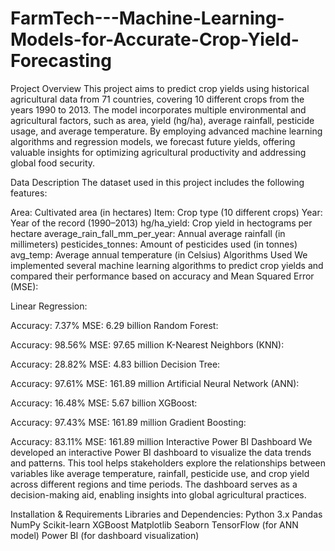 # FarmTech---Machine-Learning-Models-for-Accurate-Crop-Yield-Forecasting

Project Overview
This project aims to predict crop yields using historical agricultural data from 71 countries, covering 10 different crops from the years 1990 to 2013. The model incorporates multiple environmental and agricultural factors, such as area, yield (hg/ha), average rainfall, pesticide usage, and average temperature. By employing advanced machine learning algorithms and regression models, we forecast future yields, offering valuable insights for optimizing agricultural productivity and addressing global food security.

Data Description
The dataset used in this project includes the following features:

Area: Cultivated area (in hectares)
Item: Crop type (10 different crops)
Year: Year of the record (1990–2013)
hg/ha_yield: Crop yield in hectograms per hectare
average_rain_fall_mm_per_year: Annual average rainfall (in millimeters)
pesticides_tonnes: Amount of pesticides used (in tonnes)
avg_temp: Average annual temperature (in Celsius)
Algorithms Used
We implemented several machine learning algorithms to predict crop yields and compared their performance based on accuracy and Mean Squared Error (MSE):

Linear Regression:

Accuracy: 7.37%
MSE: 6.29 billion
Random Forest:

Accuracy: 98.56%
MSE: 97.65 million
K-Nearest Neighbors (KNN):

Accuracy: 28.82%
MSE: 4.83 billion
Decision Tree:

Accuracy: 97.61%
MSE: 161.89 million
Artificial Neural Network (ANN):

Accuracy: 16.48%
MSE: 5.67 billion
XGBoost:

Accuracy: 97.43%
MSE: 161.89 million
Gradient Boosting:

Accuracy: 83.11%
MSE: 161.89 million
Interactive Power BI Dashboard
We developed an interactive Power BI dashboard to visualize the data trends and patterns. This tool helps stakeholders explore the relationships between variables like average temperature, rainfall, pesticide use, and crop yield across different regions and time periods. The dashboard serves as a decision-making aid, enabling insights into global agricultural practices.

Installation & Requirements
Libraries and Dependencies:
Python 3.x
Pandas
NumPy
Scikit-learn
XGBoost
Matplotlib
Seaborn
TensorFlow (for ANN model)
Power BI (for dashboard visualization)
